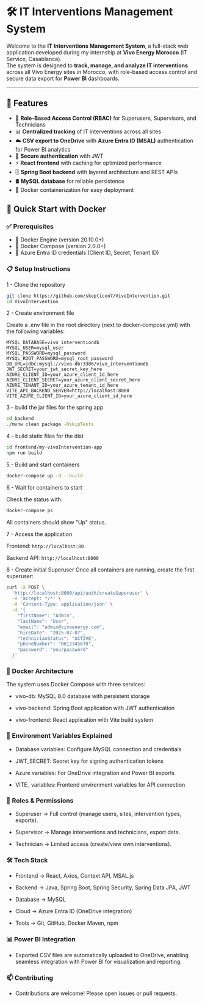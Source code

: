 # 🛠️ IT Interventions Management System

Welcome to the **IT Interventions Management System**, a full-stack web application developed during my internship at **Vivo Energy Morocco** (IT Service, Casablanca).  
The system is designed to **track, manage, and analyze IT interventions** across all Vivo Energy sites in Morocco, with role-based access control and secure data export for **Power BI** dashboards.

---

## 🌟 Features

- 🔑 **Role-Based Access Control (RBAC)** for Superusers, Supervisors, and Technicians
- 📊 **Centralized tracking** of IT interventions across all sites
- ☁️ **CSV export to OneDrive** with **Azure Entra ID (MSAL)** authentication for Power BI analytics
- 🔐 **Secure authentication** with JWT
- ⚡ **React frontend** with caching for optimized performance
- 🗄️ **Spring Boot backend** with layered architecture and REST APIs
- 🛢️ **MySQL database** for reliable persistence
- 🐳 Docker containerization for easy deployment



## 🚀 Quick Start with Docker
### ✅ Prerequisites
- 🐳 Docker Engine (version 20.10.0+)
- 🐳 Docker Compose (version 2.0.0+)
- 🔑 Azure Entra ID credentials (Client ID, Secret, Tenant ID)

### 📋 Setup Instructions

1 - Clone the repository

```bash
git clone https://github.com/skepticon7/VivoIntervention.git
cd VivoIntervention
```

2 - Create environment file

Create a .env file in the root directory (next to docker-compose.yml) with the following variables:
```properties
MYSQL_DATABASE=vivo_interventiondb
MYSQL_USER=mysql_user
MYSQL_PASSWORD=mysql_password
MYSQL_ROOT_PASSWORD=mysql_root_password
DB_URL=jdbc:mysql://vivo-db:3306/vivo_interventiondb
JWT_SECRET=your_jwt_secret_key_here
AZURE_CLIENT_ID=your_azure_client_id_here
AZURE_CLIENT_SECRET=your_azure_client_secret_here
AZURE_TENANT_ID=your_azure_tenant_id_here
VITE_API_BACKEND_SERVER=http://localhost:8000
VITE_AZURE_CLIENT_ID=your_azure_client_id_here
```

3 - build the jar files for the spring app
```bash
cd backend
./mvnw clean package -DskipTests
```

4 - build static files for the dist
``` bash
cd frontend/my-vivoIntervention-app
npm run build
```

5 - Build and start containers

```bash
docker-compose up -d --build
```
6 - Wait for containers to start

Check the status with:

```bash
docker-compose ps
```

All containers should show "Up" status.

7 - Access the application

Frontend: `http://localhost:80`

Backend API: `http://localhost:8000`

8 - Create initial Superuser
Once all containers are running, create the first superuser:

```bash
curl -X POST \
  'http://localhost:8000/api/auth/createSuperuser' \
  -H 'accept: */*' \
  -H 'Content-Type: application/json' \
  -d '{
    "firstName": "Admin",
    "lastName": "User",
    "email": "admin@vivoenergy.com",
    "hireDate": "2025-07-07",
    "technicianStatus": "ACTIVE",
    "phoneNumber": "0612345678",
    "password": "yourpassword"
  }'
```

### 🐳 Docker Architecture
The system uses Docker Compose with three services:

* vivo-db: MySQL 8.0 database with persistent storage

* vivo-backend: Spring Boot application with JWT authentication

* vivo-frontend: React application with Vite build system

### 🔐 Environment Variables Explained
* Database variables: Configure MySQL connection and credentials

* JWT_SECRET: Secret key for signing authentication tokens

* Azure variables: For OneDrive integration and Power BI exports

* VITE_ variables: Frontend environment variables for API connection

### 🔐 Roles & Permissions

* Superuser → Full control (manage users, sites, intervention types, exports).

* Supervisor → Manage interventions and technicians, export data.

* Technician → Limited access (create/view own interventions).

### 🛠️ Tech Stack

* Frontend → React, Axios, Context API, MSAL.js

* Backend → Java, Spring Boot, Spring Security, Spring Data JPA, JWT

* Database → MySQL

* Cloud → Azure Entra ID (OneDrive integration)

* Tools → Git, GitHub, Docker Maven, npm

### 📊 Power BI Integration

* Exported CSV files are automatically uploaded to OneDrive, enabling seamless integration with Power BI for visualization and reporting.

### 📫 Contributing

* Contributions are welcome! Please open issues or pull requests.

